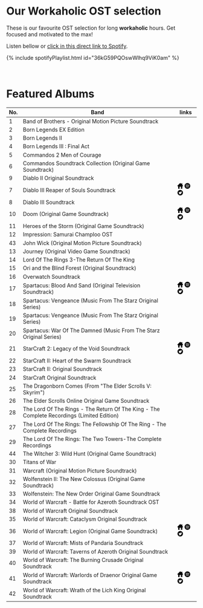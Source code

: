 # Our Workaholic OST selection

These is our favourite OST selection for long **workaholic** hours. Get focused and motivated to the max!

Listen bellow or [click in this direct link to Spotify](https://open.spotify.com/playlist/36kG59PQOswWlhq9ViK0am?si=AiaZzCu3TjykLrnBCYKozQ).

{% include spotifyPlaylist.html id="36kG59PQOswWlhq9ViK0am" %}

<br>

# Featured Albums

No. | Band | links
--- | ---- | -----
1  | Band of Brothers - Original Motion Picture Soundtrack |   
2  | Born Legends EX Edition |   
3  | Born Legends II |   
4  | Born Legends III : Final Act |   
5  | Commandos 2 Men of Courage |   
6  | Commandos Soundtrack Collection (Original Game Soundtrack) |   
9  | Diablo II Original Soundtrack |   
7  | Diablo III Reaper of Souls Soundtrack | <a href="https://www.blizzard.com/en-sg/games/music/diablo3-reaper-of-souls.html" target="_blank"><img src="assets/others_home_button.png" alt="home" height="15" width="15" /></a> <a href="https://open.spotify.com/album/0NsSIxEDXugMRsN8l4d1sA?si=yriwvNKkSmqaNqEI_74iUQ" target="_blank"><img src="assets/spotify_button.png" alt="spotify" height="15" width="15" /></a> <a href="https://twitter.com/Blizzard_Ent" target="_blank"><img src="assets/twitter_button.png" alt="twitter" height="15" width="15" /></a>
8  | Diablo III Soundtrack |   
10  | Doom (Original Game Soundtrack) | <a href="https://mick-gordon.com/" target="_blank"><img src="assets/others_home_button.png" alt="home" height="15" width="15" /></a> <a href="https://open.spotify.com/album/0KQyC28P9808r0oKKNgHvp?si=DFGpymriTj2QNPXvPYBHQQ" target="_blank"><img src="assets/spotify_button.png" alt="spotify" height="15" width="15" /></a> <a href="https://twitter.com/Mick_Gordon" target="_blank"><img src="assets/twitter_button.png" alt="twitter" height="15" width="15" /></a>
11  | Heroes of the Storm (Original Game Soundtrack) |   
12  | Impression: Samurai Champloo OST |   
43  | John Wick (Original Motion Picture Soundtrack) |   
13  | Journey (Original Video Game Soundtrack) |   
14  | Lord Of The Rings 3-The Return Of The King |   
15  | Ori and the Blind Forest (Original Soundtrack) |   
16  | Overwatch Soundtrack |   
17  | Spartacus: Blood And Sand (Original Television Soundtrack) | <a href="https://loducamusic.com/" target="_blank"><img src="assets/others_home_button.png" alt="home" height="15" width="15" /></a> <a href="https://open.spotify.com/album/05hcAdZa1gMVZawJFnIn9o?si=NfczFe4vTkymOKYEyaJwww" target="_blank"><img src="assets/spotify_button.png" alt="spotify" height="15" width="15" /></a> <a href="https://twitter.com/JLoDucaMUSIC" target="_blank"><img src="assets/twitter_button.png" alt="twitter" height="15" width="15" /></a>
18  | Spartacus: Vengeance (Music From The Starz Original Series) |   
19  | Spartacus: Vengeance (Music From The Starz Original Series) |   
20  | Spartacus: War Of The Damned (Music From The Starz Original Series) |   
21  | StarCraft 2: Legacy of the Void Soundtrack | <a href="https://www.blizzard.com/en-sg/games/music/sc2-legacy-of-the-void.html" target="_blank"><img src="assets/others_home_button.png" alt="home" height="15" width="15" /></a> <a href="https://open.spotify.com/album/0NIw6CSJ7BKAdvEWAwkjng?si=IwxgG8MsSa6s-clqUbhqBg" target="_blank"><img src="assets/spotify_button.png" alt="spotify" height="15" width="15" /></a> <a href="https://twitter.com/Blizzard_Ent" target="_blank"><img src="assets/twitter_button.png" alt="twitter" height="15" width="15" /></a>
22  | StarCraft II: Heart of the Swarm Soundtrack |   
23  | StarCraft II: Original Soundtrack |   
24  | StarCraft Original Soundtrack |   
25  | The Dragonborn Comes (From "The Elder Scrolls V: Skyrim") |   
26  | The Elder Scrolls Online Original Game Soundtrack |   
28  | The Lord Of The Rings - The Return Of The King - The Complete Recordings (Limited Edition) |   
27  | The Lord Of The Rings: The Fellowship Of The Ring - The Complete Recordings |   
29  | The Lord Of The Rings: The Two Towers-The Complete Recordings |   
44  | The Witcher 3: Wild Hunt (Original Game Soundtrack) |   
30  | Titans of War |   
31  | Warcraft (Original Motion Picture Soundtrack) |   
32  | Wolfenstein II: The New Colossus (Original Game Soundtrack) |   
33  | Wolfenstein: The New Order Original Game Soundtrack |   
34  | World of Warcraft - Battle for Azeroth Soundtrack OST |   
38  | World of Warcraft Original Soundtrack |   
35  | World of Warcraft: Cataclysm Original Soundtrack |   
36  | World of Warcraft: Legion (Original Game Soundtrack) | <a href="https://www.blizzard.com/en-sg/games/music/wow-legion.html" target="_blank"><img src="assets/others_home_button.png" alt="home" height="15" width="15" /></a> <a href="https://open.spotify.com/album/02S1126Q5E4gUEtpTI6W38?si=BcfBwnjzRu-f0P6BUbsL9A" target="_blank"><img src="assets/spotify_button.png" alt="spotify" height="15" width="15" /></a> <a href="https://twitter.com/Blizzard_Ent" target="_blank"><img src="assets/twitter_button.png" alt="twitter" height="15" width="15" /></a>
37  | World of Warcraft: Mists of Pandaria Soundtrack |   
39  | World of Warcraft: Taverns of Azeroth Original Soundtrack |   
40  | World of Warcraft: The Burning Crusade Original Soundtrack |   
41  | World of Warcraft: Warlords of Draenor Original Game Soundtrack | <a href="https://www.blizzard.com/en-sg/games/music/wow-warlords-of-draenor.html" target="_blank"><img src="assets/others_home_button.png" alt="home" height="15" width="15" /></a> <a href="https://open.spotify.com/album/0MsAQN2gxLmzmIzXzva1BD?si=7YPODltGTEyanTII8rcIng" target="_blank"><img src="assets/spotify_button.png" alt="spotify" height="15" width="15" /></a> <a href="https://twitter.com/Blizzard_Ent" target="_blank"><img src="assets/twitter_button.png" alt="twitter" height="15" width="15" /></a>
42  | World of Warcraft: Wrath of the Lich King Original Soundtrack |   

